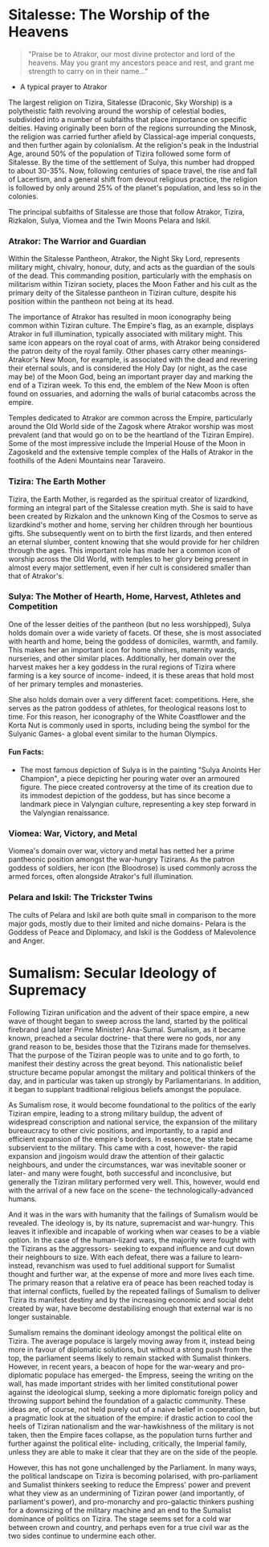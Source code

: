 # Sitalesse: The Worship of the Heavens
> "Praise be to Atrakor, our most divine protector and lord of the heavens. May you grant my ancestors peace and rest, and grant me strength to carry on in their name..."
- A typical prayer to Atrakor

The largest religion on Tizira, Sitalesse (Draconic, Sky Worship) is a polytheistic faith revolving around the worship of celestial bodies, subdivided into a number of subfaiths that place importance on specific deities. Having originally been born of the regions surrounding the Minosk, the religion was carried further afield by Classical-age imperial conquests, and then further again by colonialism. At the religion's peak in the Industrial Age, around 50% of the population of Tizira followed some form of Sitalesse. By the time of the settlement of Sulya, this number had dropped to about 30-35%. Now, following centuries of space travel, the rise and fall of Lacertism, and a general shift from devout religious practice, the religion is followed by only around 25% of the planet's population, and less so in the colonies.

The principal subfaiths of Sitalesse are those that follow Atrakor, Tizira, Rizkalon, Sulya, Viomea and the Twin Moons Pelara and Iskil.

### Atrakor: The Warrior and Guardian
Within the Sitalesse Pantheon, Atrakor, the Night Sky Lord, represents military might, chivalry, honour, duty, and acts as the guardian of the souls of the dead. This commanding position, particularly with the emphasis on militarism within Tiziran society, places the Moon Father and his cult as the primary deity of the Sitalesse pantheon in Tiziran culture, despite his position within the pantheon not being at its head.

The importance of Atrakor has resulted in moon iconography being common within Tiziran culture. The Empire's flag, as an example, displays Atrakor in full illumination, typically associated with military might. This same icon appears on the royal coat of arms, with Atrakor being considered the patron deity of the royal family. Other phases carry other meanings- Atrakor's New Moon, for example, is associated with the dead and revering their eternal souls, and is considered the Holy Day (or night, as the case may be) of the Moon God, being an important prayer day and marking the end of a Tiziran week. To this end, the emblem of the New Moon is often found on ossuaries, and adorning the walls of burial catacombs across the empire.

Temples dedicated to Atrakor are common across the Empire, particularly around the Old World side of the Zagosk where Atrakor worship was most prevalent (and that would go on to be the heartland of the Tiziran Empire). Some of the most impressive include the Imperial House of the Moon in Zagoskeld and the extensive temple complex of the Halls of Atrakor in the foothills of the Adeni Mountains near Taraveiro.

### Tizira: The Earth Mother
Tizira, the Earth Mother, is regarded as the spiritual creator of lizardkind, forming an integral part of the Sitalesse creation myth. She is said to have been created by Rizkalon and the unknown King of the Cosmos to serve as lizardkind's mother and home, serving her children through her bountious gifts. She subsequently went on to birth the first lizards, and then entered an eternal slumber, content knowing that she would provide for her children through the ages. This important role has made her a common icon of worship across the Old World, with temples to her glory being present in almost every major settlement, even if her cult is considered smaller than that of Atrakor's.

### Sulya: The Mother of Hearth, Home, Harvest, Athletes and Competition
One of the lesser deities of the pantheon (but no less worshipped), Sulya holds domain over a wide variety of facets. Of these, she is most associated with hearth and home, being the goddess of domiciles, warmth, and family. This makes her an important icon for home shrines, maternity wards, nurseries, and other similar places. Additionally, her domain over the harvest makes her a key goddess in the rural regions of Tizira where farming is a key source of income- indeed, it is these areas that hold most of her primary temples and monasteries.

She also holds domain over a very different facet: competitions. Here, she serves as the patron goddess of athletes, for theological reasons lost to time. For this reason, her iconography of the White Coastflower and the Korta Nut is commonly used in sports, including being the symbol for the Sulyanic Games- a global event similar to the human Olympics.

#### Fun Facts:
* The most famous depiction of Sulya is in the painting "Sulya Anoints Her Champion", a piece depicting her pouring water over an armoured figure. The piece created controversy at the time of its creation due to its immodest depiction of the goddess, but has since become a landmark piece in Valyngian culture, representing a key step forward in the Valyngian renaissance.

### Viomea: War, Victory, and Metal
Viomea's domain over war, victory and metal has netted her a prime pantheonic position amongst the war-hungry Tizirans. As the patron goddess of soldiers, her icon (the Bloodrose) is used commonly across the armed forces, often alongside Atrakor's full illumination.

### Pelara and Iskil: The Trickster Twins
The cults of Pelara and Iskil are both quite small in comparison to the more major gods, mostly due to their limited and niche domains- Pelara is the Goddess of Peace and Diplomacy, and Iskil is the Goddess of Malevolence and Anger.

# Sumalism: Secular Ideology of Supremacy
Following Tiziran unification and the advent of their space empire, a new wave of thought began to sweep across the land, started by the political firebrand (and later Prime Minister) Ana-Sumal. Sumalism, as it became known, preached a secular doctrine- that there were no gods, nor any grand reason to be, besides those that the Tizirans made for themselves. That the purpose of the Tiziran people was to unite and to go forth, to manifest their destiny across the great beyond. This nationalistic belief structure became popular amongst the military and political thinkers of the day, and in particular was taken up strongly by Parliamentarians. In addition, it began to supplant traditional religious beliefs amongst the populace.

As Sumalism rose, it would become foundational to the politics of the early Tiziran empire, leading to a strong military buildup, the advent of widespread conscription and national service, the expansion of the military bureaucracy to other civic positions, and importantly, to a rapid and efficient expansion of the empire's borders. In essence, the state became subservient to the military. This came with a cost, however- the rapid expansion and jingoism would draw the attention of their galactic neighbours, and under the circumstances, war was inevitable sooner or later- and many were fought, both successful and inconclusive, but generally the Tiziran military performed very well. This, however, would end with the arrival of a new face on the scene- the technologically-advanced humans.

And it was in the wars with humanity that the failings of Sumalism would be revealed. The ideology is, by its nature, supremacist and war-hungry. This leaves it inflexible and incapable of working when war ceases to be a viable option. In the case of the human-lizard wars, the majority were fought with the Tizirans as the aggressors- seeking to expand influence and cut down their neighbours to size. With each defeat, there was a failure to learn- instead, revanchism was used to fuel additional support for Sumalist thought and further war, at the expense of more and more lives each time. The primary reason that a relative era of peace has been reached today is that internal conflicts, fuelled by the repeated failings of Sumalism to deliver Tizira its manifest destiny and by the increasing economic and social debt created by war, have become destabilising enough that external war is no longer sustainable.

Sumalism remains the dominant ideology amongst the political elite on Tizira. The average populace is largely moving away from it, instead being more in favour of diplomatic solutions, but without a strong push from the top, the parliament seems likely to remain stacked with Sumalist thinkers. However, in recent years, a beacon of hope for the war-weary and pro-diplomatic populace has emerged- the Empress, seeing the writing on the wall, has made important strides with her limited constitutional power against the ideological slump, seeking a more diplomatic foreign policy and throwing support behind the foundation of a galactic community. These ideas are, of course, not held purely out of a naive belief in cooperation, but a pragmatic look at the situation of the empire: if drastic action to cool the heels of Tiziran nationalism and the war-hawkishness of the military is not taken, then the Empire faces collapse, as the population turns further and further against the political elite- including, critically, the Imperial family, unless they are able to make it clear that they are on the side of the people.

However, this has not gone unchallenged by the Parliament. In many ways, the political landscape on Tizira is becoming polarised, with pro-parliament and Sumalist thinkers seeking to reduce the Empress' power and prevent what they view as an undermining of Tiziran power (and importantly, of parliament's power), and pro-monarchy and pro-galactic thinkers pushing for a downsizing of the military machine and an end to the Sumalist dominance of politics on Tizira. The stage seems set for a cold war between crown and country, and perhaps even for a true civil war as the two sides continue to undermine each other.
